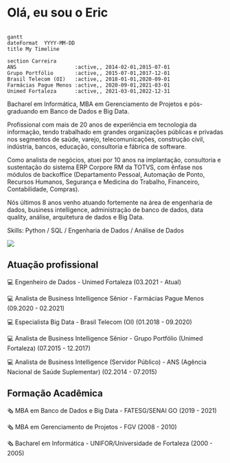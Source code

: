 # Olá, eu sou o Eric

```mermaid

gantt
dateFormat  YYYY-MM-DD
title My Timeline

section Carreira
ANS                   :active,, 2014-02-01,2015-07-01
Grupo Portfólio       :active,, 2015-07-01,2017-12-01
Brasil Telecom (OI)   :active,, 2018-01-01,2020-09-01
Farmácias Pague Menos :active,, 2020-09-01,2021-03-01
Unimed Fortaleza      :active,, 2021-03-01,2022-12-31

```

Bacharel em Informática, MBA em Gerenciamento de Projetos e pós-graduando em Banco de Dados e Big Data. 

Profissional com mais de 20 anos de experiência em tecnologia da informação, tendo trabalhado em grandes organizações públicas e privadas nos segmentos de saúde, varejo, telecomunicações, construção civil, indústria, bancos, educação, consultoria e fábrica de software.

Como analista de negócios, atuei por 10 anos na implantação, consultoria e sustentação do sistema ERP Corpore RM da TOTVS, com ênfase nos módulos de backoffice (Departamento Pessoal, Automação de Ponto, Recursos Humanos, Segurança e Medicina do Trabalho, Financeiro, Contabilidade, Compras).

Nós últimos 8 anos venho atuando fortemente na área de engenharia de dados, business intelligence, administração de banco de dados, data quality, análise, arquitetura de dados e Big Data.

Skills: Python / SQL / Engenharia de Dados / Análise de Dados
  
<div> 
  <a href="https://www.linkedin.com/in/ericalbertosilva/" target="_blank"><img src="https://img.shields.io/badge/-LinkedIn-%230077B5?style=for-the-badge&logo=linkedin&logoColor=white" target="_blank"></a> 
</div>


## Atuação profissional

:computer: Engenheiro de Dados - Unimed Fortaleza (03.2021 - Atual)

:computer: Analista de Business Intelligence Sênior - Farmácias Pague Menos (09.2020 - 02.2021)

:computer: Especialista Big Data - Brasil Telecom (OI) (01.2018 - 09.2020)

:computer: Analista de Business Intelligence Sênior - Grupo Portfólio (Unimed Fortaleza) (07.2015 - 12.2017)

:computer: Analista de Business Intelligence (Servidor Público) - ANS (Agência Nacional de Saúde Suplementar) (02.2014 - 07.2015)


## Formação Acadêmica

:newspaper_roll: MBA em Banco de Dados e Big Data - FATESG/SENAI GO (2019 - 2021)

:newspaper_roll: MBA em Gerenciamento de Projetos - FGV (2008 - 2010)

:newspaper_roll: Bacharel em Informática - UNIFOR/Universidade de Fortaleza (2000 - 2005)
